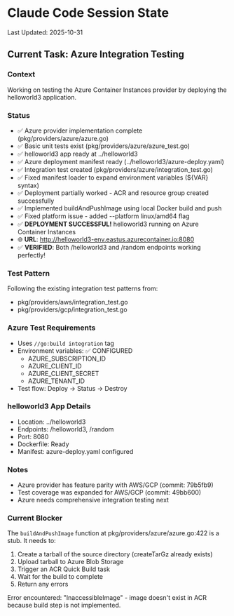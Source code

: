 # Claude Code Session State

Last Updated: 2025-10-31

## Current Task: Azure Integration Testing

### Context
Working on testing the Azure Container Instances provider by deploying the helloworld3 application.

### Status
- ✅ Azure provider implementation complete (pkg/providers/azure/azure.go)
- ✅ Basic unit tests exist (pkg/providers/azure/azure_test.go)
- ✅ helloworld3 app ready at ../helloworld3
- ✅ Azure deployment manifest ready (../helloworld3/azure-deploy.yaml)
- ✅ Integration test created (pkg/providers/azure/integration_test.go)
- ✅ Fixed manifest loader to expand environment variables (${VAR} syntax)
- ✅ Deployment partially worked - ACR and resource group created successfully
- ✅ Implemented buildAndPushImage using local Docker build and push
- ✅ Fixed platform issue - added --platform linux/amd64 flag
- ✅ **DEPLOYMENT SUCCESSFUL!** helloworld3 running on Azure Container Instances
- 🌐 **URL**: http://helloworld3-env.eastus.azurecontainer.io:8080
- ✅ **VERIFIED**: Both /helloworld3 and /random endpoints working perfectly!

### Test Pattern
Following the existing integration test patterns from:
- pkg/providers/aws/integration_test.go
- pkg/providers/gcp/integration_test.go

### Azure Test Requirements
- Uses `//go:build integration` tag
- Environment variables: ✅ CONFIGURED
  - AZURE_SUBSCRIPTION_ID
  - AZURE_CLIENT_ID
  - AZURE_CLIENT_SECRET
  - AZURE_TENANT_ID
- Test flow: Deploy → Status → Destroy

### helloworld3 App Details
- Location: ../helloworld3
- Endpoints: /helloworld3, /random
- Port: 8080
- Dockerfile: Ready
- Manifest: azure-deploy.yaml configured

### Notes
- Azure provider has feature parity with AWS/GCP (commit: 79b5fb9)
- Test coverage was expanded for AWS/GCP (commit: 49bb600)
- Azure needs comprehensive integration testing next

### Current Blocker
The `buildAndPushImage` function at pkg/providers/azure/azure.go:422 is a stub.
It needs to:
1. Create a tarball of the source directory (createTarGz already exists)
2. Upload tarball to Azure Blob Storage
3. Trigger an ACR Quick Build task
4. Wait for the build to complete
5. Return any errors

Error encountered: "InaccessibleImage" - image doesn't exist in ACR because build step is not implemented.
